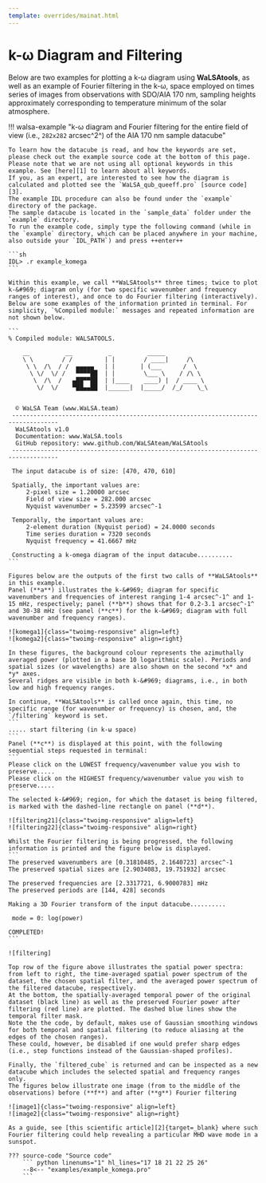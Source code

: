 ```yaml
---
template: overrides/mainat.html
---
```


# k-&#969; Diagram and Filtering

Below are two examples for plotting a k-&#969; diagram using **WaLSAtools**, as well as an example of Fourier filtering in the k-&#969;, space employed on times series of images from observations with SDO/AIA 170 nm, sampling heights approximately corresponding to temperature minimum of the solar atmosphere.

!!! walsa-example "k-&#969; diagram and Fourier filtering for the entire field of view (i.e., `282x282` arcsec^2^) of the AIA 170 nm sample datacube"

    To learn how the datacube is read, and how the keywords are set, please check out the example source code at the bottom of this page.
    Please note that we are not using all optional keywords in this example. See [here][1] to learn about all keywords.
    If you, as an expert, are interested to see how the diagram is calculated and plotted see the `WaLSA_qub_queeff.pro` [source code][3]. 
    The example IDL procedure can also be found under the `example` directory of the package. 
    The sample datacube is located in the `sample_data` folder under the `example` directory.
    To run the example code, simply type the following command (while in the `example` directory, which can be placed anywhere in your machine, also outside your `IDL_PATH`) and press ++enter++ 

    ```sh
    IDL> .r example_komega
    ```

    Within this example, we call **WaLSAtools** three times; twice to plot k-&#969; diagram only (for two specific wavenumber and frequency ranges of interest), and once to do Fourier filtering (interactively).
    Below are some examples of the information printed in terminal. For simplicity, `%Compiled module:` messages and repeated information are not shown below.

    ```
    % Compiled module: WALSATOOLS.

        __          __          _          _____
        \ \        / /         | |        / ____|     /\
         \ \  /\  / /  ▄▄▄▄▄   | |       | (___      /  \
          \ \/  \/ /   ▀▀▀▀██  | |        \___ \    / /\ \
           \  /\  /   ▄██▀▀██  | |____    ____) |  / ____ \
            \/  \/    ▀██▄▄██  |______|  |_____/  /_/    \_\


      © WaLSA Team (www.WaLSA.team)
     -----------------------------------------------------------------------------------
      WaLSAtools v1.0
      Documentation: www.WaLSA.tools
      GitHub repository: www.github.com/WaLSAteam/WaLSAtools
     -----------------------------------------------------------------------------------
     
     The input datacube is of size: [470, 470, 610]

     Spatially, the important values are:
         2-pixel size = 1.20000 arcsec
         Field of view size = 282.000 arcsec
         Nyquist wavenumber = 5.23599 arcsec^-1

     Temporally, the important values are:
         2-element duration (Nyquist period) = 24.0000 seconds
         Time series duration = 7320 seconds
         Nyquist frequency = 41.6667 mHz

     Constructing a k-omega diagram of the input datacube..........
    ```
    
    Figures below are the outputs of the first two calls of **WaLSAtools** in this example. 
    Panel (**a**) illustrates the k-&#969; diagram for specific wavenumbers and frequencies of interest ranging 1-4 arcsec^-1^ and 1-15 mHz, respectively; panel (**b**) shows that for 0.2-3.1 arcsec^-1^ and 30-38 mHz (see panel (**c**) for the k-&#969; diagram with full wavenumber and frequency ranges).
    
    ![komega1]{class="twoimg-responsive" align=left}
    ![komega2]{class="twoimg-responsive" align=right}
    
    In these figures, the background colour represents the azimuthally averaged power (plotted in a base 10 logarithmic scale). Periods and spatial sizes (or wavelengths) are also shown on the second *x* and *y* axes.
    Several ridges are visible in both k-&#969; diagrams, i.e., in both low and high frequency ranges.
    
    In continue, **WaLSAtools** is called once again, this time, no specific range (for wavenumber or frequency) is chosen, and, the `/filtering` keyword is set.
    ```
    ..... start filtering (in k-ω space)
    ```
    Panel (**c**) is displayed at this point, with the following sequential steps requested in terminal: 
    ```
    Please click on the LOWEST frequency/wavenumber value you wish to preserve.....
    Please click on the HIGHEST frequency/wavenumber value you wish to preserve.....
    ```
    The selected k-&#969; region, for which the dataset is being filtered, is marked with the dashed-line rectangle on panel (**d**).
    
    ![filtering21]{class="twoimg-responsive" align=left}
    ![filtering22]{class="twoimg-responsive" align=right}
    
    Whilst the Fourier filtering is being progressed, the following information is printed and the figure below is displayed.
    ```
    The preserved wavenumbers are [0.31810485, 2.1640723] arcsec^-1
    The preserved spatial sizes are [2.9034083, 19.751932] arcsec

    The preserved frequencies are [2.3317721, 6.9000783] mHz
    The preserved periods are [144, 428] seconds

    Making a 3D Fourier transform of the input datacube..........
    
     mode = 0: log(power)

    COMPLETED!
    ```
    
    ![filtering]
    
    Top row of the figure above illustrates the spatial power spectra: from left to right, the time-averaged spatial power spectrum of the dataset, the chosen spatial filter, and the averaged power spectrum of the filtered datacube, respectively.
    At the bottom, the spatially-averaged temporal power of the original dataset (black line) as well as the preserved Fourier power after filtering (red line) are plotted. The dashed blue lines show the temporal filter mask.
    Note the the code, by default, makes use of Gaussian smoothing windows for both temporal and spatial filtering (to reduce aliasing at the edges of the chosen ranges). 
    These could, however, be disabled if one would prefer sharp edges (i.e., step functions instead of the Gaussian-shaped profiles).
    
    Finally, the `filtered_cube` is returned and can be inspected as a new datacube which includes the selected spatial and frequency ranges only.
    The figures below illustrate one image (from to the middle of the observations) before (**f**) and after (**g**) Fourier filtering
    
    ![image1]{class="twoimg-responsive" align=left}
    ![image2]{class="twoimg-responsive" align=right}
    
    As a guide, see [this scientific article][2]{target=_blank} where such Fourier filtering could help revealing a particular MHD wave mode in a sunspot.

  [komega1]: assets/screenshots/WaLSAtools_k-omega_1.jpg
  [komega2]: assets/screenshots/WaLSAtools_k-omega_2.jpg
  [filtering]: assets/screenshots/WaLSAtools_Fourier_filtring.jpg
  [filtering21]: assets/screenshots/WaLSAtools_k-omega_fig2_1.jpg
  [filtering22]: assets/screenshots/WaLSAtools_k-omega_fig2_2.jpg
  [image1]: assets/screenshots/original_image.jpg
  [image2]: assets/screenshots/filtered_image.jpg
  [1]: WaLSAtools.md
  [2]: https://iopscience.iop.org/article/10.3847/1538-4357/aa73d6/pdf
  [3]: routines.md#k-diagram-and-filtering
  
    ??? source-code "Source code"
        ``` python linenums="1" hl_lines="17 18 21 22 25 26"
        --8<-- "examples/example_komega.pro"
        ```

<br>